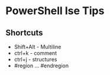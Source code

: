 # PowerShell Ise Tips #

## Shortcuts ##

- Shift+Alt - Multiline
- ctrl+k - comment
- ctrl+j - structures
- \#region ... \#endregion